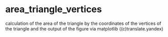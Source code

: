 # area_triangle_vertices
calculation of the area of the triangle by the coordinates of the vertices of the triangle and the output of the figure via matplotlib ((c)translate.yandex)
